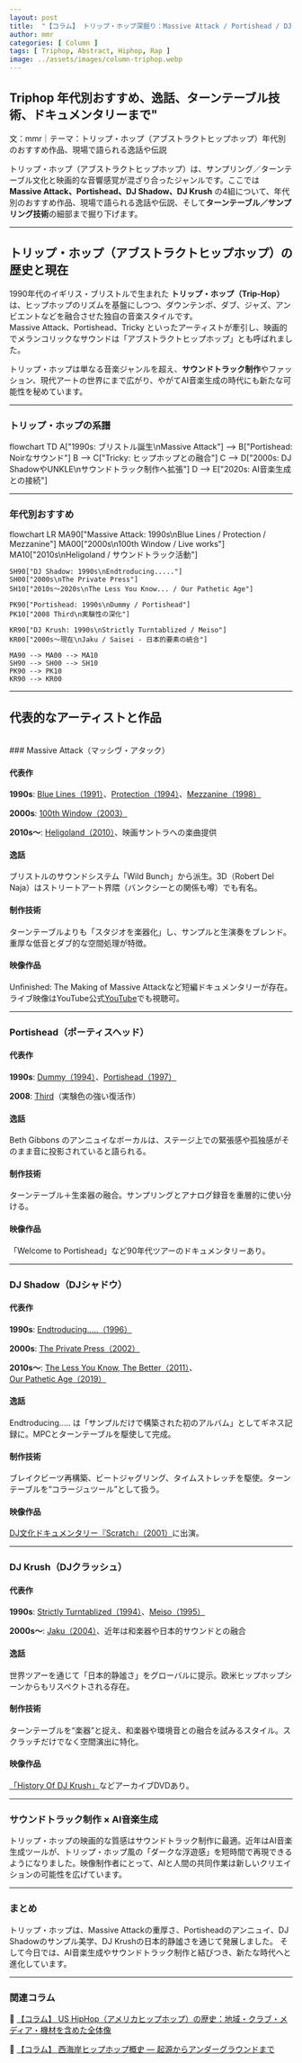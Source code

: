```yaml
---
layout: post
title:  "【コラム】 トリップ・ホップ深掘り：Massive Attack / Portishead / DJ Shadow / DJ Krush"
author: mmr
categories: [ Column ]
tags: [ Triphop, Abstract, Hiphop, Rap ]
image: ../assets/images/column-triphop.webp
---
```


## Triphop 年代別おすすめ、逸話、ターンテーブル技術、ドキュメンタリーまで"

文：mmr｜テーマ：トリップ・ホップ（アブストラクトヒップホップ）年代別のおすすめ作品、現場で語られる逸話や伝説

トリップ・ホップ（アブストラクトヒップホップ）は、サンプリング／ターンテーブル文化と映画的な音響感覚が混ざり合ったジャンルです。ここでは **Massive Attack、Portishead、DJ Shadow、DJ Krush** の4組について、年代別のおすすめ作品、現場で語られる逸話や伝説、そして**ターンテーブル／サンプリング技術**の細部まで掘り下げます。

---


<style type="text/css">

table, td, th {
border: 2px #111 solid;
width: auto;
padding: 10px; 
}
th {
background-color: #111;
color: #fff;
}
</style>


## トリップ・ホップ（アブストラクトヒップホップ）の歴史と現在

1990年代のイギリス・ブリストルで生まれた **トリップ・ホップ（Trip-Hop）** は、ヒップホップのリズムを基盤にしつつ、ダウンテンポ、ダブ、ジャズ、アンビエントなどを融合させた独自の音楽スタイルです。  
Massive Attack、Portishead、Tricky といったアーティストが牽引し、映画的でメランコリックなサウンドは「アブストラクトヒップホップ」とも呼ばれました。  

トリップ・ホップは単なる音楽ジャンルを超え、**サウンドトラック制作**やファッション、現代アートの世界にまで広がり、やがてAI音楽生成の時代にも新たな可能性を秘めています。  

---

### トリップ・ホップの系譜

<div class="mermaid">
flowchart TD
    A["1990s: ブリストル誕生\nMassive Attack"] --> B["Portishead: Noirなサウンド"]
    B --> C["Tricky: ヒップホップとの融合"]
    C --> D["2000s: DJ ShadowやUNKLE\nサウンドトラック制作へ拡張"]
    D --> E["2020s: AI音楽生成との接続"]
</div>

---

### 年代別おすすめ

<div class="mermaid">
flowchart LR
    MA90["Massive Attack: 1990s\nBlue Lines / Protection / Mezzanine"]
    MA00["2000s\n100th Window / Live works"]
    MA10["2010s\nHeligoland / サウンドトラック活動"]

    SH90["DJ Shadow: 1990s\nEndtroducing....."]
    SH00["2000s\nThe Private Press"]
    SH10["2010s〜2020s\nThe Less You Know... / Our Pathetic Age"]

    PK90["Portishead: 1990s\nDummy / Portishead"]
    PK10["2008 Third\n実験性の深化"]

    KR90["DJ Krush: 1990s\nStrictly Turntablized / Meiso"]
    KR00["2000s〜現在\nJaku / Saisei - 日本的要素の統合"]

    MA90 --> MA00 --> MA10
    SH90 --> SH00 --> SH10
    PK90 --> PK10
    KR90 --> KR00
</div>

---



## 代表的なアーティストと作品
<br>
### Massive Attack（マッシヴ・アタック）

#### 代表作

**1990s**: [Blue Lines（1991）](https://amzn.to/4gxB8eR)、[Protection（1994）](https://amzn.to/4pyVUPi)、[Mezzanine（1998）](https://amzn.to/48o9H55)

**2000s**: [100th Window（2003）](https://amzn.to/46fHFrh)

**2010s〜**: [Heligoland（2010）](https://amzn.to/4gw79Ux)、映画サントラへの楽曲提供

#### 逸話

ブリストルのサウンドシステム「Wild Bunch」から派生。3D（Robert Del Naja）はストリートアート界隈（バンクシーとの関係も噂）でも有名。

#### 制作技術

ターンテーブルよりも「スタジオを楽器化」し、サンプルと生演奏をブレンド。重厚な低音とダブ的な空間処理が特徴。

#### 映像作品

Unfinished: The Making of Massive Attackなど短編ドキュメンタリーが存在。ライブ映像はYouTube公式[YouTube](https://www.youtube.com/user/massiveattack)でも視聴可。

---

### Portishead（ポーティスヘッド）

#### 代表作

**1990s**: [Dummy（1994）](https://amzn.to/3KxIx1J)、[Portishead（1997）](https://amzn.to/3Vsl5FC)

**2008**: [Third](https://amzn.to/3VZXagN)（実験色の強い復活作）

#### 逸話
Beth Gibbons のアンニュイなボーカルは、ステージ上での緊張感や孤独感がそのまま音に投影されていると語られる。

#### 制作技術
ターンテーブル＋生楽器の融合。サンプリングとアナログ録音を重層的に使い分ける。

#### 映像作品
「Welcome to Portishead」など90年代ツアーのドキュメンタリーあり。


---

### DJ Shadow（DJシャドウ）

#### 代表作

**1990s**: [Endtroducing.....（1996）](https://amzn.to/4nKOaIw)

**2000s**: [The Private Press（2002）](https://amzn.to/4gEWFTa)

**2010s〜**: [The Less You Know, The Better（2011）](https://amzn.to/4nggcM5)、[Our Pathetic Age（2019）](https://amzn.to/3KchrgC)

#### 逸話
Endtroducing..... は「サンプルだけで構築された初のアルバム」としてギネス記録に。MPCとターンテーブルを駆使して完成。

#### 制作技術
ブレイクビーツ再構築、ビートジャグリング、タイムストレッチを駆使。ターンテーブルを“コラージュツール”として扱う。

#### 映像作品
[DJ文化ドキュメンタリー『Scratch』（2001）](https://amzn.to/4pzrtso)に出演。

---

### DJ Krush（DJクラッシュ）

#### 代表作

**1990s**: [Strictly Turntablized（1994）](https://amzn.to/46uh8oZ)、[Meiso（1995）](https://amzn.to/4ndVUCN)

**2000s〜**: [Jaku（2004）](https://amzn.to/4gv4hHs)、近年は和楽器や日本的サウンドとの融合

#### 逸話
世界ツアーを通じて「日本的静謐さ」をグローバルに提示。欧米ヒップホップシーンからもリスペクトされる存在。

#### 制作技術
ターンテーブルを“楽器”と捉え、和楽器や環境音との融合を試みるスタイル。スクラッチだけでなく空間演出に特化。

#### 映像作品
[「History Of DJ Krush」](https://amzn.to/3KdMvwE)などアーカイブDVDあり。

---

### サウンドトラック制作 × AI音楽生成

トリップ・ホップの映画的な質感はサウンドトラック制作に最適。近年はAI音楽生成ツールが、トリップ・ホップ風の「ダークな浮遊感」を短時間で再現できるようになりました。映像制作者にとって、AIと人間の共同作業は新しいクリエイションの可能性を広げています。

---

### まとめ

トリップ・ホップは、Massive Attackの重厚さ、Portisheadのアンニュイ、DJ Shadowのサンプル美学、DJ Krushの日本的静謐さを通じて発展しました。
そして今日では、AI音楽生成やサウンドトラック制作と結びつき、新たな時代へと進化しています。

---

### 関連コラム


🔗 [【コラム】 US HipHop（アメリカヒップホップ）の歴史：地域・クラブ・メディア・機材を含めた全体像](https://monumental-movement.jp/Column-Hiphop-History)

🔗 [【コラム】 西海岸ヒップホップ概史 — 起源からアンダーグラウンドまで](https://monumental-movement.jp/Column-Westcoast-Hiphop-History)
